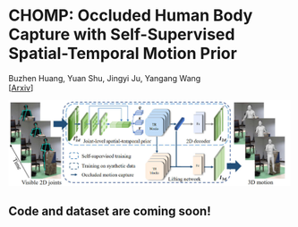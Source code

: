 # CHOMP: Occluded Human Body Capture with Self-Supervised Spatial-Temporal Motion Prior

Buzhen Huang, Yuan Shu, Jingyi Ju, Yangang Wang<br>
\[[Arxiv](https://arxiv.org/pdf/2207.05375.pdf)\]


![figure](/assets/pipline.jpg)

## Code and dataset are coming soon!


